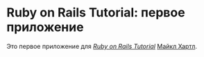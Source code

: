 # Ruby on Rails Tutorial: первое приложение

Это первое приложение для
[*Ruby on Rails Tutorial*](http://railstutorial.org/)
  [Майкл Хартл](http://michaelhartl.com/).
